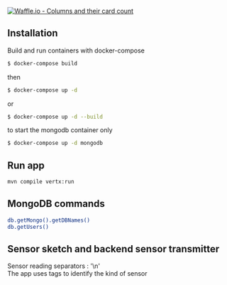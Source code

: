 [![Waffle.io - Columns and their card count](https://badge.waffle.io/FabreFrederic/weather-dashboard.svg?columns=all)](https://waffle.io/FabreFrederic/weather-dashboard)

## Installation

Build and run containers with docker-compose 

```bash
$ docker-compose build
```
then
```bash
$ docker-compose up -d
```
or
```bash
$ docker-compose up -d --build
```

to start the mongodb container only
```bash
$ docker-compose up -d mongodb
```

## Run app
```bash
mvn compile vertx:run
```


## MongoDB commands

```bash
db.getMongo().getDBNames()
db.getUsers()
```

## Sensor sketch and backend sensor transmitter
Sensor reading separators : '\n' <br />
The app uses tags to identify the kind of sensor
